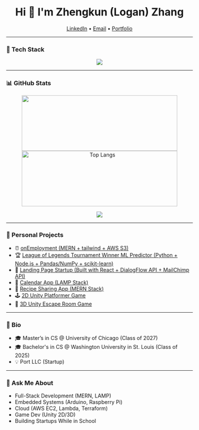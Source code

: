 <h1 align="center">Hi 👋 I'm Zhengkun (Logan) Zhang</h1>

<p align="center">
  <a href="https://www.linkedin.com/in/zhengkun-zhang-404b77229/" target="_blank">LinkedIn</a> • 
  <a href="mailto:loganzhang2016@gmail.com">Email</a> • 
  <a href="https://loganzzz7.github.io/portfolio/" target="_blank">Portfolio</a>
</p>

---

### 🧰 Tech Stack  
<p align="center">
  <img src="https://skillicons.dev/icons?i=python,cpp,c,html,css,js,java,cs,react,vim,terraform,nodejs,mongodb,mysql,php,aws,docker,linux,bash,arduino,raspberrypi,androidstudio,unity,github" />
</p>

---

### 📊 GitHub Stats  
<p align="center">
  <img src="https://github-readme-stats.vercel.app/api?username=loganzzz7&show_icons=true&count_private=true&theme=radical" width="420" height="150"/>
  <img src="https://github-readme-stats.vercel.app/api/top-langs/?username=loganzzz7&layout=compact&theme=radical" alt="Top Langs" width="420" height="150"/>
</p>
<p align="center">
  <img src="https://github-profile-trophy.vercel.app/?username=loganzzz7&theme=radical&no-bg=true&margin-w=10&column=4" />
</p>

---

### 🚀 Personal Projects

- ⏰ [onEmployment (MERN + tailwind + AWS S3)](https://github.com/loganzzz7/onemployment)
- 🏆 [League of Legends Tournament Winner ML Predictor (Python + Node.js + Pandas/NumPy + scikit-learn)](https://github.com/loganzzz7/lol-tourney-prediction)
- 🔌 [Landing Page Startup (Built with React + DialogFlow API + MailChimp API)](https://github.com/loganzzz7/portchargers.info)
- 📅 [Calendar App (LAMP Stack)](https://github.com/loganzzz7/calendar-app)
- 🥘 [Recipe Sharing App (MERN Stack)](https://github.com/loganzzz7/recipe-sharing-app)
- 🕹️ [2D Unity Platformer Game](https://ottoma.itch.io/finalproject)
- 🧟 [3D Unity Escape Room Game](https://ioleg.itch.io/backrooms)

---

### 📝 Bio

- 🎓 Master’s in CS @ University of Chicago (Class of 2027)
- 🎓 Bachelor's in CS @ Washington University in St. Louis (Class of 2025)
- 💡 Port LLC (Startup)

---

### 💬 Ask Me About

- Full-Stack Development (MERN, LAMP)
- Embedded Systems (Arduino, Raspberry Pi)
- Cloud (AWS EC2, Lambda, Terraform)
- Game Dev (Unity 2D/3D)
- Building Startups While in School

